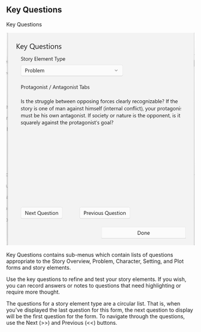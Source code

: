 ## Key Questions ##





Key Questions <br/>

![](Clipboard-Image-175.png)

Key Questions contains sub-menus which contain lists of questions appropriate to the Story Overview, Problem, Character, Setting, and Plot forms and story elements. <br/>

Use the key questions to refine and test your story elements.   If you wish, you can record  answers or notes to questions that need highlighting or require more thought.  <br/>

The questions for a story element type are a circular list.  That is, when you've displayed the last question for this form, the next question to display will be the first question for the form.  To navigate through the questions, use the Next (>>) and Previous (<<) buttons. <br/>

